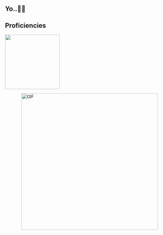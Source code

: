 <h2>
  <span>Yo..🤘🏼<span> 

</h2>
  <h2>Proficiencies</h2>
 <div class="flex">
    <p algin="center">
           <img src="https://skillicons.dev/icons?i=py,js,ts,react&theme=dark" width="180"/>
    </p>
<img align="right" alt="GIF" src="https://media.tenor.com/wyi8Ow2YP6UAAAAd/maja-aaya.gif" width=450 class="magrin-top: -5px" />
    </div>
